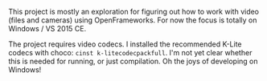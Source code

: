 This project is mostly an exploration for figuring out how to work with video (files and cameras) using OpenFrameworks. For now the focus is totally on Windows / VS 2015 CE.

The project requires video codecs. I installed the recommended K-Lite codecs with choco: `cinst k-litecodecpackfull`. I'm not yet clear whether this is needed for running, or just compilation. Oh the joys of developing on Windows!